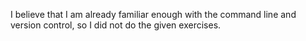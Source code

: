 I believe that I am already familiar enough with the command line and version control, so I did not do the given exercises.
